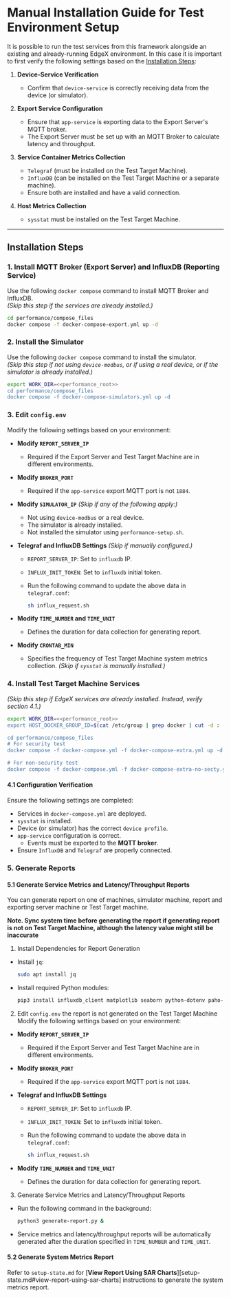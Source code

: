 # Manual Installation Guide for Test Environment Setup

It is possible to run the test services from this framework alongside an existing and already-running EdgeX environment. In this case it is important to first verify the following settings based on the [Installation Steps](#installation-steps):

1. **Device-Service Verification**
   - Confirm that `device-service` is correctly receiving data from the device (or simulator).  

2. **Export Service Configuration**
   - Ensure that `app-service` is exporting data to the Export Server's MQTT broker.
   - The Export Server must be set up with an MQTT Broker to calculate latency and throughput.

3. **Service Container Metrics Collection**
   - `Telegraf` (must be installed on the Test Target Machine).  
   - `InfluxDB` (can be installed on the Test Target Machine or a separate machine).  
   - Ensure both are installed and have a valid connection.

4. **Host Metrics Collection**
   - `sysstat` must be installed on the Test Target Machine.


---

## Installation Steps

### 1. Install MQTT Broker (Export Server) and InfluxDB (Reporting Service)
Use the following `docker compose` command to install MQTT Broker and InfluxDB.  
*(Skip this step if the services are already installed.)*

```sh
cd performance/compose_files
docker compose -f docker-compose-export.yml up -d
```

### 2. Install the Simulator
Use the following `docker compose` command to install the simulator.  
*(Skip this step if not using `device-modbus`, or if using a real device, or if the simulator is already installed.)*

```sh
export WORK_DIR=<<performance_root>>
cd performance/compose_files
docker compose -f docker-compose-simulators.yml up -d
```

### 3. Edit `config.env`
Modify the following settings based on your environment:

- **Modify `REPORT_SERVER_IP`**
  - Required if the Export Server and Test Target Machine are in different environments.
  
- **Modify `BROKER_PORT`**
  - Required if the `app-service` export MQTT port is not `1884`.

- **Modify `SIMULATOR_IP`** *(Skip if any of the following apply:)*
  - Not using `device-modbus` or a real device.
  - The simulator is already installed.
  - Not installed the simulator using `performance-setup.sh`.

- **Telegraf and InfluxDB Settings** *(Skip if manually configured.)*  
  - `REPORT_SERVER_IP`: Set to `influxdb` IP.  
  - `INFLUX_INIT_TOKEN`: Set to `influxdb` initial token.  
  - Run the following command to update the above data in `telegraf.conf`:

    ```sh
    sh influx_request.sh
    ```

- **Modify `TIME_NUMBER` and `TIME_UNIT`**  
  - Defines the duration for data collection for generating report.

- **Modify `CRONTAB_MIN`**  
  - Specifies the frequency of Test Target Machine system metrics collection. *(Skip if `sysstat` is manually installed.)*

### 4. Install Test Target Machine Services
*(Skip this step if EdgeX services are already installed. Instead, verify section 4.1.)*

```sh
export WORK_DIR=<<performance_root>>
export HOST_DOCKER_GROUP_ID=$(cat /etc/group | grep docker | cut -d : -f 3)

cd performance/compose_files
# For security test
docker compose -f docker-compose.yml -f docker-compose-extra.yml up -d

# For non-security test
docker compose -f docker-compose.yml -f docker-compose-extra-no-secty.yml up -d

```

#### 4.1 Configuration Verification

Ensure the following settings are completed:

- Services in `docker-compose.yml` are deployed.
- `sysstat` is installed.
- Device (or simulator) has the correct `device profile`.
- `app-service` configuration is correct.
   - Events must be exported to the **MQTT broker**.
- Ensure `InfluxDB` and `Telegraf` are properly connected.


### 5. Generate Reports
#### 5.1 Generate Service Metrics and Latency/Throughput Reports
You can generate report on one of machines, simulator machine, report and exporting server machine or Test Target machine.

**Note. Sync system time before generating the report if generating report is not on Test Target Machine, although the latency value might still be inaccurate**

1. Install Dependencies for Report Generation
  - Install `jq`:
    ```sh
    sudo apt install jq
    ```
  - Install required Python modules:
    ```sh
    pip3 install influxdb_client matplotlib seaborn python-dotenv paho-mqtt
    ```

2. Edit `config.env` the report is not generated on the Test Target Machine
Modify the following settings based on your environment:

- **Modify `REPORT_SERVER_IP`**
  - Required if the Export Server and Test Target Machine are in different environments.

- **Modify `BROKER_PORT`**
  - Required if the `app-service` export MQTT port is not `1884`.

- **Telegraf and InfluxDB Settings**
  - `REPORT_SERVER_IP`: Set to `influxdb` IP.
  - `INFLUX_INIT_TOKEN`: Set to `influxdb` initial token.
  - Run the following command to update the above data in `telegraf.conf`:

    ```sh
    sh influx_request.sh
    ```

- **Modify `TIME_NUMBER` and `TIME_UNIT`**
  - Defines the duration for data collection for generating report.

3. Generate Service Metrics and Latency/Throughput Reports
- Run the following command in the background:

    ```sh
    python3 generate-report.py &
    ```

- Service metrics and latency/throughput reports will be automatically generated after the duration specified in `TIME_NUMBER` and `TIME_UNIT`.

#### 5.2 Generate System Metrics Report

Refer to `setup-state.md` for [**View Report Using SAR Charts**][setup-state.md#view-report-using-sar-charts] instructions to generate the system metrics report.
